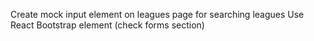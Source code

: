 Create mock input element on leagues page for searching leagues
Use React Bootstrap element (check forms section)